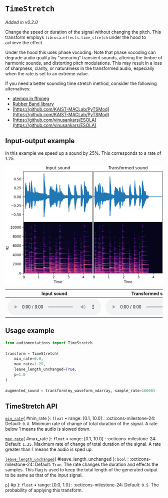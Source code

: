 # `TimeStretch`

_Added in v0.2.0_

Change the speed or duration of the signal without changing the pitch. This transform
employs `librosa.effects.time_stretch` under the hood to achieve the effect.

Under the hood this uses phase vocoding. Note that phase vocoding can degrade audio
quality by "smearing" transient sounds, altering the timbre of harmonic sounds, and
distorting pitch modulations. This may result in a loss of sharpness, clarity, or
naturalness in the transformed audio, especially when the rate is set to an extreme
value.

If you need a better sounding time stretch method, consider the following alternatives:

* [atempo in ffmpeg](https://ffmpeg.org//ffmpeg-all.html#atempo)
* [Rubber Band library](https://breakfastquay.com/rubberband/)
* [https://github.com/KAIST-MACLab/PyTSMod](https://github.com/KAIST-MACLab/PyTSMod)
* [https://github.com/vinusankars/ESOLA](https://github.com/vinusankars/ESOLA)

## Input-output example

In this example we speed up a sound by 25%. This corresponds to a rate of 1.25.

![Input-output waveforms and spectrograms](TimeStretch.webp)

| Input sound                                                                             | Transformed sound                                                                             |
|-----------------------------------------------------------------------------------------|-----------------------------------------------------------------------------------------------|
| <audio controls><source src="../TimeStretch_input.flac" type="audio/flac"></audio> | <audio controls><source src="../TimeStretch_transformed.flac" type="audio/flac"></audio> |

## Usage example

```python
from audiomentations import TimeStretch

transform = TimeStretch(
    min_rate=0.8,
    max_rate=1.25,
    leave_length_unchanged=True,
    p=1.0
)

augmented_sound = transform(my_waveform_ndarray, sample_rate=16000)
```

## TimeStretch API

[`min_rate`](#min_rate){ #min_rate }: `float` • range: [0.1, 10.0]
:   :octicons-milestone-24: Default: `0.8`. Minimum rate of change of total duration of the signal. A rate below 1 means the audio is slowed down.

[`max_rate`](#max_rate){ #max_rate }: `float` • range: [0.1, 10.0]
:   :octicons-milestone-24: Default: `1.25`. Maximum rate of change of total duration of the signal. A rate greater than 1 means the audio is sped up.

[`leave_length_unchanged`](#leave_length_unchanged){ #leave_length_unchanged }: `bool`
:   :octicons-milestone-24: Default: `True`. The rate changes the duration and effects the samples. This flag is used to keep the total length of the generated output to be same as that of the input signal.

[`p`](#p){ #p }: `float` • range: [0.0, 1.0]
:   :octicons-milestone-24: Default: `0.5`. The probability of applying this transform.
